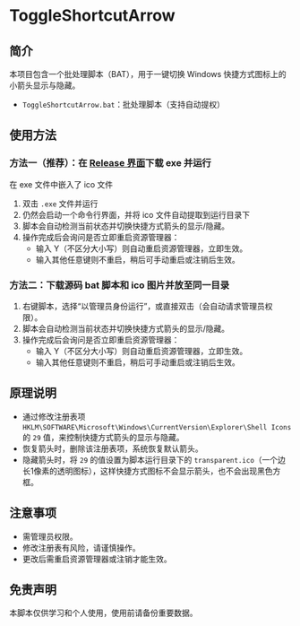 
# ToggleShortcutArrow

## 简介
本项目包含一个批处理脚本（BAT），用于一键切换 Windows 快捷方式图标上的小箭头显示与隐藏。

- `ToggleShortcutArrow.bat`：批处理脚本（支持自动提权）

## 使用方法
### 方法一（推荐）：在 [Release 界面](https://github.com/LeonYew-Ley/ToggleShortcutsArrow/releases/tag/release)下载 exe 并运行
在 exe 文件中嵌入了 ico 文件
1. 双击 `.exe` 文件并运行
2. 仍然会启动一个命令行界面，并将 ico 文件自动提取到运行目录下
3. 脚本会自动检测当前状态并切换快捷方式箭头的显示/隐藏。
4. 操作完成后会询问是否立即重启资源管理器：
	- 输入 Y（不区分大小写）则自动重启资源管理器，立即生效。
	- 输入其他任意键则不重启，稍后可手动重启或注销后生效。

### 方法二：下载源码 bat 脚本和 ico 图片并放至同一目录
1. 右键脚本，选择“以管理员身份运行”，或直接双击（会自动请求管理员权限）。
2. 脚本会自动检测当前状态并切换快捷方式箭头的显示/隐藏。
3. 操作完成后会询问是否立即重启资源管理器：
	- 输入 Y（不区分大小写）则自动重启资源管理器，立即生效。
	- 输入其他任意键则不重启，稍后可手动重启或注销后生效。

## 原理说明
- 通过修改注册表项 `HKLM\SOFTWARE\Microsoft\Windows\CurrentVersion\Explorer\Shell Icons` 的 `29` 值，来控制快捷方式箭头的显示与隐藏。
- 恢复箭头时，删除该注册表项，系统恢复默认箭头。
- 隐藏箭头时，将 `29` 的值设置为脚本运行目录下的 `transparent.ico`（一个边长1像素的透明图标），这样快捷方式图标不会显示箭头，也不会出现黑色方框。

## 注意事项
- 需管理员权限。
- 修改注册表有风险，请谨慎操作。
- 更改后需重启资源管理器或注销才能生效。

## 免责声明
本脚本仅供学习和个人使用，使用前请备份重要数据。
